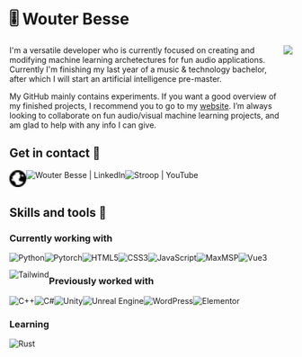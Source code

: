 # :level_slider: Wouter Besse

<img src="./Bass-Vo.gif" align="right" height="300px" />

I'm a versatile developer who is currently focused on creating and modifying machine learning archetectures for fun audio applications.
Currently I'm finishing my last year of a music & technology bachelor, after which I will start an artificial intelligence pre-master.

My GitHub mainly contains experiments. If you want a good overview of my finished projects, I recommend you to go to my [website](https://www.wouterbesse.nl).
I’m always looking to collaborate on fun audio/visual machine learning projects, and am glad to help with any info I can give.


## Get in contact :information_desk_person:
[<img align="left" alt="wouterbesse.nl" height="30px" src="https://raw.githubusercontent.com/iconic/open-iconic/master/svg/globe.svg" />](https://www.wouterbesse.nl)
[<img align="left" alt="Wouter Besse | LinkedIn" height="30px" src="https://cdn.jsdelivr.net/npm/simple-icons@v3/icons/linkedin.svg" />](https://www.linkedin.com/in/wouter-besse/)
[<img align="left" alt="Stroop | YouTube" height="30px" src="https://cdn.jsdelivr.net/npm/simple-icons@v3/icons/youtube.svg" />](https://www.youtube.com/channel/UCsmqnXUUenC7ebRohOo5yCA)
<br/><br/>

## Skills and tools :wrench:

### Currently working with
<img align="left" alt="Python" height="30px" src="https://upload.wikimedia.org/wikipedia/commons/c/c3/Python-logo-notext.svg" />
<img align="left" alt="Pytorch" height="30px" src="https://pytorch.org/assets/images/logo-icon.svg" />
<img align="left" alt="HTML5" height="30px" src="https://upload.wikimedia.org/wikipedia/commons/6/61/HTML5_logo_and_wordmark.svg" />
<img align="left" alt="CSS3" height="30px" src="https://upload.wikimedia.org/wikipedia/commons/d/d5/CSS3_logo_and_wordmark.svg" />
<img align="left" alt="JavaScript" height="30px" src="https://upload.wikimedia.org/wikipedia/commons/6/6a/JavaScript-logo.png" />
<img align="left" alt="MaxMSP" height="30px" src="https://upload.wikimedia.org/wikipedia/commons/9/93/Logo_Max_8_software.jpg" />
<img align="left" alt="Vue3" height="30px" src="https://upload.wikimedia.org/wikipedia/commons/9/95/Vue.js_Logo_2.svg" />
<img align="left" alt="Tailwind" height="30px" src="https://upload.wikimedia.org/wikipedia/commons/d/d5/Tailwind_CSS_Logo.svg" />
<br/>

### Previously worked with
<img align="left" alt="C++" height="30px" src="https://upload.wikimedia.org/wikipedia/commons/1/18/ISO_C%2B%2B_Logo.svg" />
<img align="left" alt="C#" height="30px" src="https://upload.wikimedia.org/wikipedia/commons/b/bd/Logo_C_sharp.svg" />
<img align="left" alt="Unity" height="30px" src="https://cdn4.iconfinder.com/data/icons/logos-brands-5/24/unity-512.png" />
<img align="left" alt="Unreal Engine" height="30px" src="https://www.svgrepo.com/show/342328/unreal-engine.svg" />
<img align="left" alt="WordPress" height="30px" src="https://s.w.org/style/images/about/WordPress-logotype-simplified.png" />
<img align="left" alt="Elementor" height="30px" src="https://elementor.com/marketing/wp-content/uploads/2021/10/Elementor-Logo-Symbol-Red.svg" />
<br/>

### Learning
<img align="left" alt="Rust" height="30px" src="https://upload.wikimedia.org/wikipedia/commons/d/d5/Rust_programming_language_black_logo.svg" />

<!--
**WouterBesse/WouterBesse** is a ✨ _special_ ✨ repository because its `README.md` (this file) appears on your GitHub profile.

Here are some ideas to get you started:

- 🔭 I’m currently working on ...
- 🌱 I’m currently learning ...
- 👯 I’m looking to collaborate on ...
- 🤔 I’m looking for help with ...
- 💬 Ask me about ...
- 📫 How to reach me: ...
- 😄 Pronouns: ...
- ⚡ Fun fact: ...
-->
